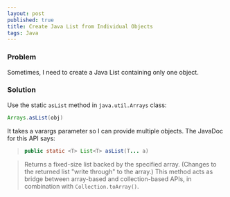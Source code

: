 ```yaml
---
layout: post
published: true
title: Create Java List from Individual Objects
tags: Java
---
```


### Problem
Sometimes, I need to create a Java List containing only one object.

### Solution
Use the static `asList` method in `java.util.Arrays` class:

```java
Arrays.asList(obj)
```

It takes a varargs parameter so I can provide multiple objects. The JavaDoc for this API says:

>```Java
> public static <T> List<T> asList(T... a)
> ```

>Returns a fixed-size list backed by the specified array. (Changes to the returned list "write through" to the array.) This method acts as bridge between array-based and collection-based APIs, in combination with `Collection.toArray()`.
